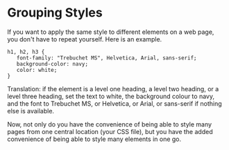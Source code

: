
# Grouping Styles
If you want to apply the same style to different elements on a web page, you don't have to repeat
yourself. Here is an example.
~~~
h1, h2, h3 {
   font-family: "Trebuchet MS", Helvetica, Arial, sans-serif;
   background-color: navy;
   color: white;
}
~~~
Translation: if the element is a level one heading, a level two heading, or a level three heading,
set the text to white, the background colour to navy, and the font to Trebuchet MS, or Helvetica, or Arial, or
sans-serif if nothing else is available.

Now, not only do you have the convenience of being able to style many pages from one central location
(your CSS file), but you have the added convenience of being able to style many elements in
one go.